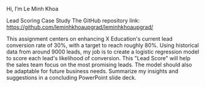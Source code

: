 Hi, I’m Le Minh Khoa

Lead Scoring Case Study
The GitHub repository link:
https://github.com/leminhkhoaupgrad/leminhkhoaupgrad/

This assignment centers on enhancing X Education's current lead conversion rate of 30%, with a target to reach roughly 80%. Using historical data from around 9000 leads, my job is to create a logistic regression model to score each lead's likelihood of conversion. This "Lead Score" will help the sales team focus on the most promising leads. The model should also be adaptable for future business needs. Summarize my insights and suggestions in a concluding PowerPoint slide deck.
<!---
leminhkhoaupgrad/leminhkhoaupgrad is a ✨ special ✨ repository because its `README.md` (this file) appears on your GitHub profile.
You can click the Preview link to take a look at your changes.
--->
